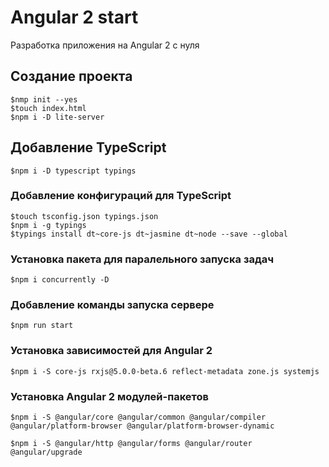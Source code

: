 # Angular 2 start

 Разработка приложения на Angular 2 с нуля

## Создание проекта 

    $nmp init --yes
    $touch index.html
    $npm i -D lite-server

## Добавление TypeScript 

    $npm i -D typescript typings    

### Добавление конфигураций для TypeScript

    $touch tsconfig.json typings.json    
    $npm i -g typings 
    $typings install dt~core-js dt~jasmine dt~node --save --global

### Установка пакета для паралельного запуска задач

    $npm i concurrently -D     

### Добавление команды запуска сервере 

    $npm run start    

### Установка зависимостей для Angular 2

    $npm i -S core-js rxjs@5.0.0-beta.6 reflect-metadata zone.js systemjs   

### Установка Angular 2 модулей-пакетов   

    $npm i -S @angular/core @angular/common @angular/compiler @angular/platform-browser @angular/platform-browser-dynamic  

    $npm i -S @angular/http @angular/forms @angular/router @angular/upgrade